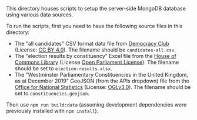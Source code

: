 This directory houses scripts to setup the server-side MongoDB database using various data sources.

To run the scripts, first you need to have the following source files in this directory:

- The "all candidates" CSV format data file from [Democracy Club](https://candidates.democracyclub.org.uk) (License: [CC BY 4.0](https://candidates.democracyclub.org.uk/api/docs)). The filename should be `candidates-all.csv`.
- The "election results by constituency" Excel file from the [House of Commons Library](https://commonslibrary.parliament.uk/research-briefings/cbp-8647) (License [Open Parliament License](https://www.parliament.uk/site-information/copyright-parliament/open-parliament-licence)). The filename should be set to `election-results.xlsx`.
- The "Westminster Parliamentary Constituencies in the United Kingdom, as at December 2019" GeoJSON (from the APIs dropdown) file from the [Office for National Statistics](https://geoportal.statistics.gov.uk/datasets/westminster-parliamentary-constituencies-december-2019-boundaries-uk-bgc) (License: [OGLv3.0](https://www.ons.gov.uk/methodology/geography/licences)). The filename should be set to `constituencies.geojson`.

Then use `npm run build:data` (assuming development dependencies were previously installed with `npm install`).